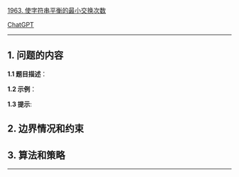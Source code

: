 [1963. 使字符串平衡的最小交换次数](https://leetcode.cn/problems/minimum-number-of-swaps-to-make-the-string-balanced)

[ChatGPT](chat.openai.com)

---

## 1. 问题的内容
**1.1 题目描述**：

**1.2 示例**：

**1.3 提示**:

## 2. 边界情况和约束


## 3. 算法和策略

---

